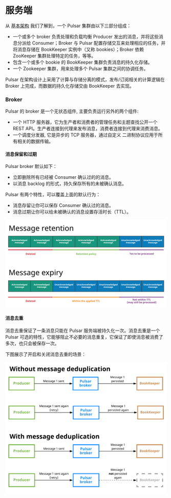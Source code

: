 # 服务端

从 [基本架构](https://github.com/lazecoding/Note/blob/main/note/articles/pulsar/whatispulsar.md#基本架构) 
我们了解到，一个 Pulsar 集群由以下三部分组成：

- 一个或多个 broker 负责处理和负载均衡 Producer 发出的消息，并将这些消息分派给 Consumer；Broker 与 Pulsar 配置存储交互来处理相应的任务，并将消息存储在 BookKeeper 实例中（又称 bookies）；Broker 依赖 ZooKeeper 集群处理特定的任务，等等。
- 包含一个或多个 bookie 的 BookKeeper 集群负责消息的持久化存储。
- 一个 Zookeeper 集群，用来处理多个 Pulsar 集群之间的协调任务。

Pulsar 在架构设计上采用了计算与存储分离的模式，发布/订阅相关的计算逻辑在 Broker 上完成，而数据的持久化存储交由 BookKeeper 去实现。

### Broker

Pulsar 的 broker 是一个无状态组件, 主要负责运行另外的两个组件:

- 一个 HTTP 服务器，它为生产者和消费者的管理任务和主题查找公开一个 REST API。生产者连接到代理来发布消息，消费者连接到代理来消费消息。
- 一个调度分发器, 它是异步的 TCP 服务器，通过自定义 二进制协议应用于所有相关的数据传输。

#### 消息保留和过期

Pulsar broker 默认如下：

- 立即删除所有已经被 Consumer 确认过的的消息。
- 以消息 backlog 的形式，持久保存所有的未被确认消息。

Pulsar 有两个特性，可以覆盖上面的默认行为：

- 消息存留让你可以保存 Consumer 确认过的消息。
- 消息过期让你可以给未被确认的消息设置存活时长（TTL）。

<div align="left">
    <img src="https://github.com/lazecoding/Note/blob/main/images/pulsar/消息保留和过期示意图.png" width="600px">
</div>

#### 消息去重

消息去重保证了一条消息只能在 Pulsar 服务端被持久化一次。消息去重是一个 Pulsar 可选的特性，它能够阻止不必要的消息重复，它保证了即使消息被消费了多次，也只会被保存一次。

下图展示了开启和关闭消息去重的场景：

<div align="left">
    <img src="https://github.com/lazecoding/Note/blob/main/images/pulsar/消息去重开启和关闭.png" width="600px">
</div>